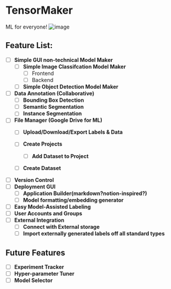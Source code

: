 # TensorMaker
ML for everyone!
![image](https://user-images.githubusercontent.com/11849162/202806131-cf87b046-e2c8-48d3-b190-bfb131d2f7c8.png)


## Feature List:
- [ ] **Simple GUI non-technical Model Maker** 
  - [ ] **Simple Image Classifcation Model Maker**
    - [ ] Frontend
    - [ ] Backend
  - [ ] **Simple Object Detection Model Maker**
  
- [ ] **Data Annotation (Collaborative)**
  - [ ] **Bounding Box Detection**
  - [ ] **Semantic Segmentation**
  - [ ] **Instance Segmentation**
  
- [ ] **File Manager (Google Drive for ML)** 
  - [ ] **Upload/Download/Export Labels & Data**
  - [ ] **Create Projects**
    - [ ] **Add Dataset to Project**
  - [ ] **Create Dataset**
  

- [ ] **Version Control**
- [ ] **Deployment GUI**
  - [ ] **Application Builder(markdown?notion-inspired?)**
  - [ ] **Model formatting/embedding generator**
- [ ] **Easy Model-Assisted Labeling** 
- [ ] **User Accounts and Groups**
- [ ] **External Integration**
  - [ ] **Connect with External storage**
  - [ ] **Import externally generated labels off all standard types**

## Future Features
- [ ] **Experiment Tracker**
- [ ] **Hyper-parameter Tuner**
- [ ] **Model Selector**
